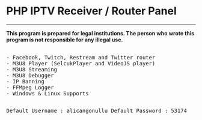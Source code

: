 <h1>PHP IPTV Receiver / Router Panel</h1>
<hr></hr>
<b>This program is prepared for legal institutions. The person who wrote this program is not responsible for any illegal use.</B>
<br><br>
<pre>
- Facebook, Twitch, Restream and Twitter router
- M3U8 Player (SelcukPlayer and VideoJS player)
- M3U8 Streaming
- M3U8 Debugger
- IP Banning
- FFMpeg Logger
- Windows & Linux Supports

Default Username : alicangonullu
Default Password : 53174
</pre>
